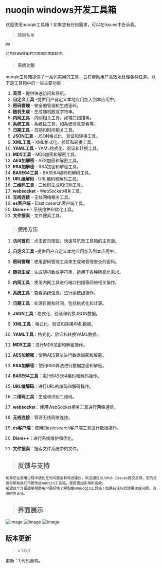# nuoqin windows开发工具箱
欢迎使用nuoqin工具箱！如果您有任何需求，可以在Issues中告诉我。



> 感谢名单

```非常感谢W测试和需求
@W

非常感谢W提出的需求和需求本软件。
```



> #### 系统功能

nuoqin工具箱提供了一系列实用的工具，旨在帮助用户高效地处理各种任务。以下是工具箱中的一些主要功能：
1. **首页** - 提供快速访问和导航。
2. **自定义工具** -提供用户自定义本地应用加入到本应用中。
3. **密码管理** - 安全地管理和生成密码。
4. **随机生成** - 生成随机数或字符串。
5. **内网工具** - 内网相关工具，如端口扫描等。
6. **系统工具** - 系统级工具，如系统信息查看等。
7. **日期工具** - 日期和时间相关工具。
8. **JSON工具** - JSON格式化、验证和转换工具。
9. **XML工具** - XML格式化、验证和转换工具。
10. **YAML工具** - YAML格式化、验证和转换工具。
11. **MD5工具** - MD5加密和解密工具。
12. **AES加解密** - AES加密和解密工具。
13. **RSA加解密** - RSA加密和解密工具。
14. **BASE64工具** - BASE64编码和解码工具。
15. **URL编解码** - URL编码和解码工具。
16. **二维码工具** - 二维码生成和识别工具。
17. **websocket** - WebSocket相关工具。
18. **无线连接** - 无线网络相关工具。
19. **es客户端** - Elasticsearch客户端工具。
20. **Dism++** - 系统维护和优化工具。
21. **文件搜索** - 文件搜索工具。
> ### 使用方法

1. **访问首页**：点击首页按钮，快速导航至工具箱的主页面。

2. **自定义工具** -提供用户自定义本地应用加入到本应用中。

   

3. **密码管理**：使用密码管理工具来生成和管理安全的密码。

4. **随机生成**：生成随机数或字符串，适用于各种随机化需求。

5. **内网工具**：使用内网工具进行端口扫描等网络相关操作。

6. **系统工具**：查看系统信息，进行系统级操作。

7. **日期工具**：处理日期和时间，包括格式化和计算。

8. **JSON工具**：格式化、验证和转换JSON数据。

9. **XML工具**：格式化、验证和转换XML数据。

10. **YAML工具**：格式化、验证和转换YAML数据。

11. **MD5工具**：进行MD5加密和解密操作。

12. **AES加解密**：使用AES算法进行数据加密和解密。

13. **RSA加解密**：使用RSA算法进行数据加密和解密。

14. **BASE64工具**：进行BASE64编码和解码操作。

15. **URL编解码**：进行URL的编码和解码操作。

16. **二维码工具**：生成和识别二维码。

17. **websocket**：使用WebSocket相关工具进行网络通信。

18. **无线连接**：管理无线网络连接。

19. **es客户端**：使用Elasticsearch客户端工具进行数据操作。

20. **Dism++**：进行系统维护和优化。

21. **文件搜索**：搜索文件系统中的文件。



> 反馈与支持
> ---

```
如果您在使用过程中遇到任何问题或有改进建议，欢迎通过GitHub Issues提交反馈。您的反馈将帮助我们不断改进nuoqin工具箱，使其更加实用和高效。
希望这个介绍能够帮助用户更好地了解和使用nuoqin工具箱！如果有任何其他需求或问题，请随时告诉我。
```



> ## 界面展示

![image](https://github.com/user-attachments/assets/5470c918-372d-4271-9316-1e02c5f01228)
![image](https://github.com/user-attachments/assets/2c27e6b3-4b23-4077-a622-e4fcd59d9b72)
![image](https://github.com/user-attachments/assets/1a643b87-a678-4382-b46f-415a52ad74f4)

## 版本更新

> v 1.0.2

更新：1.代码重构。